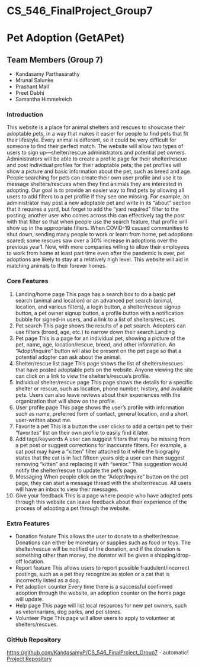 # CS_546_FinalProject_Group7

# Pet Adoption (GetAPet)

## Team Members (Group 7)

- Kandasamy Parthasarathy
- Mrunal Salunke
- Prashant Mall
- Preet Dabhi
- Samantha Himmelreich

### Introduction

This website is a place for animal shelters and rescues to showcase their adoptable pets, in a way that makes it easier for people to find pets that fit their lifestyle. Every animal is different, so it could be very difficult for someone to find their perfect match.
The website will allow two types of users to sign up—shelter/rescue administrators and potential pet owners. Administrators will be able to create a profile page for their shelter/rescue and post individual profiles for their adoptable pets; the pet profiles will show a picture and basic information about the pet, such as breed and age. People searching for pets can create their own user profile and use it to message shelters/rescues when they find animals they are interested in adopting. Our goal is to provide an easier way to find pets by allowing all users to add filters to a pet profile if they see one missing. For example, an administrator may post a new adoptable pet and write in its “about” section that it requires a yard, but forget to add the “yard required” filter to the posting; another user who comes across this can effectively tag the post with that filter so that when people use the search feature, that profile will show up in the appropriate filters.
When COVID-19 caused communities to shut down, sending many people to work or learn from home, pet adoptions soared; some rescues saw over a 30% increase in adoptions over the previous year1. Now, with more companies willing to allow their employees to work from home at least part time even after the pandemic is over, pet adoptions are likely to stay at a relatively high level. This website will aid in matching animals to their forever homes.

### Core Features

1. Landing/home page
   This page has a search box to do a basic pet search (animal and location) or an advanced pet search (animal, location, and various filters), a login button, a shelter/rescue signup button, a pet owner signup button, a profile button with a notification bubble for signed-in users, and a link to a list of shelters/rescues.
2. Pet search
   This page shows the results of a pet search. Adopters can use filters (breed, age, etc.) to narrow down their search.Landing
3. Pet page
   This is a page for an individual pet, showing a picture of the pet, name, age, location/rescue, breed, and other information. An “Adopt/Inquire” button will also be present on the pet page so that a potential adopter can ask about the animal.
4. Shelter/rescue list page
   This page shows the list of shelters/rescues that have posted adoptable pets on the website. Anyone viewing the site can click on a link to view the shelter’s/rescue’s profile.
5. Individual shelter/rescue page
   This page shows the details for a specific shelter or rescue, such as location, phone number, history, and available pets. Users can also leave reviews about their experiences with the organization that will show on the profile.
6. User profile page
   This page shows the user’s profile with information such as name, preferred form of contact, general location, and a short user-written about me.
7. Favorite a pet
   This is a button the user clicks to add a certain pet to their “favorites” list on their own profile to easily find it later.
8. Add tags/keywords
   A user can suggest filters that may be missing from a pet post or suggest corrections for inaccurate filters. For example, a cat post may have a “kitten” filter attached to it while the biography states that the cat is in fact fifteen years old; a user can then suggest removing “kitten” and replacing it with “senior.” This suggestion would notify the shelter/rescue to update the pet’s page.
9. Messaging
   When people click on the “Adopt/Inquire” button on the pet page, they can start a message thread with the shelter/rescue. All users will have an inbox to view their messages.
10. Give your feedback
    This is a page where people who have adopted pets through this website can leave feedback about their experience of the process of adopting a pet through the website.

### Extra Features

- Donation feature
  This allows the user to donate to a shelter/rescue. Donations can either be monetary or supplies such as food or toys. The shelter/rescue will be notified of the donation, and if the donation is something other than money, the donator will be given a shipping/drop-off location.
- Report feature
  This allows users to report possible fraudulent/incorrect postings, such as a pet they recognize as stolen or a cat that is incorrectly listed as a dog.
- Pet adoption counter
  Every time there is a successful confirmed adoption through the website, an adoption counter on the home page will update.
- Help page
  This page will list local resources for new pet owners, such as veterinarians, dog parks, and pet stores.
- Volunteer Page
  This page will allow users to apply to volunteer at shelters/rescues.

### GitHub Repository

https://github.com/KandasamyP/CS_546_FinalProject_Group7 - automatic!
[Project Repository](https://github.com/KandasamyP/CS_546_FinalProject_Group7)
